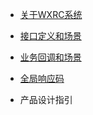 

* [关于WXRC系统](readme.md)
* [接口定义和场景](api.md)
* [业务回调和场景](callback.md)
* [全局响应码](errcode.md)

* 产品设计指引